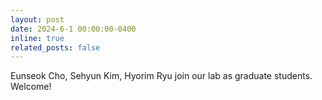 ```yaml
---
layout: post
date: 2024-6-1 00:00:00-0400
inline: true
related_posts: false
---
```


Eunseok Cho, Sehyun Kim, Hyorim Ryu join our lab as graduate students. Welcome!
